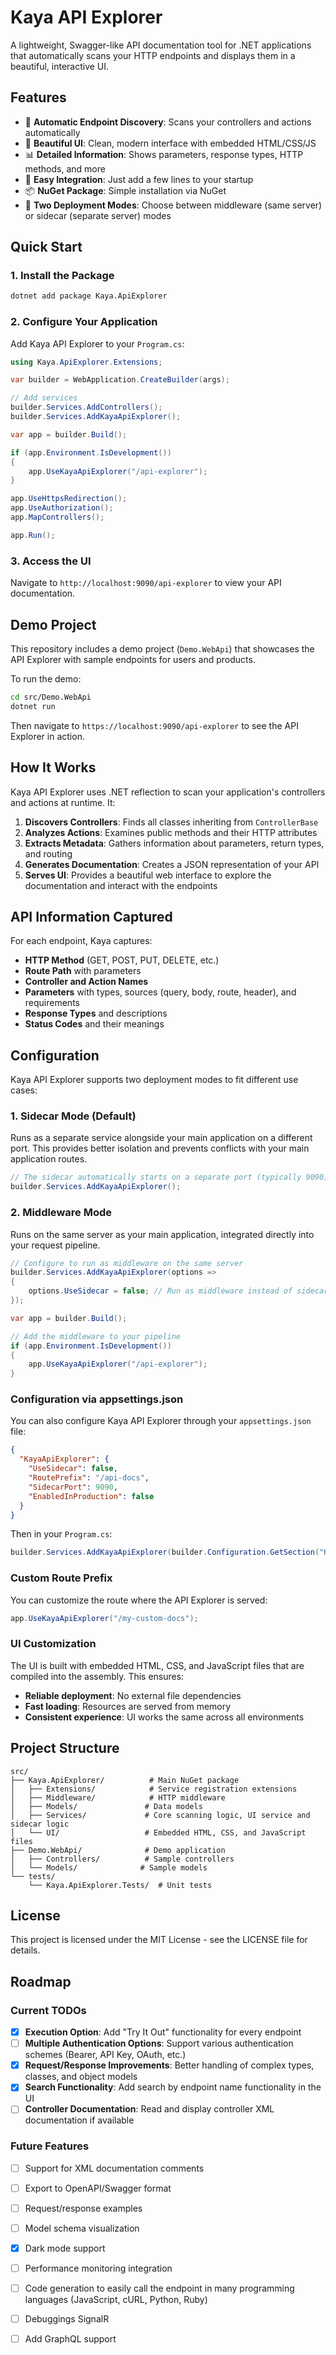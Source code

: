 # Kaya API Explorer

A lightweight, Swagger-like API documentation tool for .NET applications that automatically scans your HTTP endpoints and displays them in a beautiful, interactive UI.

## Features

- 🚀 **Automatic Endpoint Discovery**: Scans your controllers and actions automatically
- 🎨 **Beautiful UI**: Clean, modern interface with embedded HTML/CSS/JS
- 📊 **Detailed Information**: Shows parameters, response types, HTTP methods, and more
- 🔧 **Easy Integration**: Just add a few lines to your startup
- 📦 **NuGet Package**: Simple installation via NuGet
- 🔄 **Two Deployment Modes**: Choose between middleware (same server) or sidecar (separate server) modes

## Quick Start

### 1. Install the Package

```bash
dotnet add package Kaya.ApiExplorer
```

### 2. Configure Your Application

Add Kaya API Explorer to your `Program.cs`:

```csharp
using Kaya.ApiExplorer.Extensions;

var builder = WebApplication.CreateBuilder(args);

// Add services
builder.Services.AddControllers();
builder.Services.AddKayaApiExplorer(); 

var app = builder.Build();

if (app.Environment.IsDevelopment())
{
    app.UseKayaApiExplorer("/api-explorer");
}

app.UseHttpsRedirection();
app.UseAuthorization();
app.MapControllers();

app.Run();
```

### 3. Access the UI

Navigate to `http://localhost:9090/api-explorer` to view your API documentation.

## Demo Project

This repository includes a demo project (`Demo.WebApi`) that showcases the API Explorer with sample endpoints for users and products.

To run the demo:

```bash
cd src/Demo.WebApi
dotnet run
```

Then navigate to `https://localhost:9090/api-explorer` to see the API Explorer in action.

## How It Works

Kaya API Explorer uses .NET reflection to scan your application's controllers and actions at runtime. It:

1. **Discovers Controllers**: Finds all classes inheriting from `ControllerBase`
2. **Analyzes Actions**: Examines public methods and their HTTP attributes
3. **Extracts Metadata**: Gathers information about parameters, return types, and routing
4. **Generates Documentation**: Creates a JSON representation of your API
5. **Serves UI**: Provides a beautiful web interface to explore the documentation and interact with the endpoints

## API Information Captured

For each endpoint, Kaya captures:

- **HTTP Method** (GET, POST, PUT, DELETE, etc.)
- **Route Path** with parameters
- **Controller and Action Names**
- **Parameters** with types, sources (query, body, route, header), and requirements
- **Response Types** and descriptions
- **Status Codes** and their meanings

## Configuration

Kaya API Explorer supports two deployment modes to fit different use cases:

### 1. Sidecar Mode (Default)

Runs as a separate service alongside your main application on a different port. This provides better isolation and prevents conflicts with your main application routes.

```csharp
// The sidecar automatically starts on a separate port (typically 9090)
builder.Services.AddKayaApiExplorer();
```

### 2. Middleware Mode

Runs on the same server as your main application, integrated directly into your request pipeline.

```csharp
// Configure to run as middleware on the same server
builder.Services.AddKayaApiExplorer(options =>
{
    options.UseSidecar = false; // Run as middleware instead of sidecar
});

var app = builder.Build();

// Add the middleware to your pipeline
if (app.Environment.IsDevelopment())
{
    app.UseKayaApiExplorer("/api-explorer");
}
```

### Configuration via appsettings.json

You can also configure Kaya API Explorer through your `appsettings.json` file:

```json
{
  "KayaApiExplorer": {
    "UseSidecar": false,
    "RoutePrefix": "/api-docs",
    "SidecarPort": 9090,
    "EnabledInProduction": false
  }
}
```

Then in your `Program.cs`:

```csharp
builder.Services.AddKayaApiExplorer(builder.Configuration.GetSection("KayaApiExplorer"));
```

### Custom Route Prefix

You can customize the route where the API Explorer is served:

```csharp
app.UseKayaApiExplorer("/my-custom-docs");
```

### UI Customization

The UI is built with embedded HTML, CSS, and JavaScript files that are compiled into the assembly. This ensures:
- **Reliable deployment**: No external file dependencies
- **Fast loading**: Resources are served from memory
- **Consistent experience**: UI works the same across all environments

## Project Structure

```
src/
├── Kaya.ApiExplorer/          # Main NuGet package
│   ├── Extensions/            # Service registration extensions
│   ├── Middleware/            # HTTP middleware
│   ├── Models/               # Data models
│   ├── Services/             # Core scanning logic, UI service and sidecar logic
│   └── UI/                   # Embedded HTML, CSS, and JavaScript files
├── Demo.WebApi/              # Demo application
│   ├── Controllers/          # Sample controllers
│   └── Models/              # Sample models
└── tests/
    └── Kaya.ApiExplorer.Tests/  # Unit tests
```

## License

This project is licensed under the MIT License - see the LICENSE file for details.

## Roadmap

### Current TODOs

- [x] **Execution Option**: Add "Try It Out" functionality for every endpoint
- [ ] **Multiple Authentication Options**: Support various authentication schemes (Bearer, API Key, OAuth, etc.)
- [x] **Request/Response Improvements**: Better handling of complex types, classes, and object models
- [x] **Search Functionality**: Add search by endpoint name functionality in the UI
- [ ] **Controller Documentation**: Read and display controller XML documentation if available

### Future Features

- [ ] Support for XML documentation comments
- [ ] Export to OpenAPI/Swagger format
- [ ] Request/response examples
- [ ] Model schema visualization
- [x] Dark mode support
- [ ] Performance monitoring integration
- [ ] Code generation to easily call the endpoint in many programming languages (JavaScript, cURL, Python, Ruby)
- [ ] Debuggings SignalR
- [ ] Add GraphQL support


